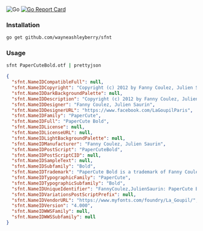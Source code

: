 ![Go](https://github.com/wayneashleyberry/sfnt/workflows/Go/badge.svg)
[![Go Report Card](https://goreportcard.com/badge/github.com/wayneashleyberry/sfnt)](https://goreportcard.com/report/github.com/wayneashleyberry/sfnt)

### Installation

```sh
go get github.com/wayneashleyberry/sfnt
```

### Usage

```sh
sfnt PaperCuteBold.otf | prettyjson
```

```json
{
  "sfnt.NameIDCompatibleFull": null,
  "sfnt.NameIDCopyright": "Copyright (c) 2012 by Fanny Coulez, Julien Saurin. All rights reserved.",
  "sfnt.NameIDDarkBackgroundPalette": null,
  "sfnt.NameIDDescription": "Copyright (c) 2012 by Fanny Coulez, Julien Saurin. All rights reserved.",
  "sfnt.NameIDDesigner": "Fanny Coulez, Julien Saurin",
  "sfnt.NameIDDesignerURL": "https://www.facebook.com/LaGoupilParis",
  "sfnt.NameIDFamily": "PaperCute",
  "sfnt.NameIDFull": "PaperCute Bold",
  "sfnt.NameIDLicense": null,
  "sfnt.NameIDLicenseURL": null,
  "sfnt.NameIDLightBackgroundPalette": null,
  "sfnt.NameIDManufacturer": "Fanny Coulez, Julien Saurin",
  "sfnt.NameIDPostScript": "PaperCuteBold",
  "sfnt.NameIDPostScriptCID": null,
  "sfnt.NameIDSampleText": null,
  "sfnt.NameIDSubfamily": "Bold",
  "sfnt.NameIDTrademark": "PaperCute Bold is a trademark of Fanny Coulez, Julien Saurin.",
  "sfnt.NameIDTypographicFamily": "PaperCute",
  "sfnt.NameIDTypographicSubfamily": "Bold",
  "sfnt.NameIDUniqueIdentifier": "FannyCoulez,JulienSaurin: PaperCute Bold: 2012",
  "sfnt.NameIDVariationsPostScriptPrefix": null,
  "sfnt.NameIDVendorURL": "https://www.myfonts.com/foundry/La_Goupil/",
  "sfnt.NameIDVersion": "4.000",
  "sfnt.NameIDWWSFamily": null,
  "sfnt.NameIDWWSSubfamily": null
}
```
